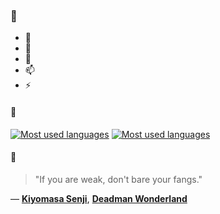 ### 👋

- 🔭
- 🌱
- 💬
- 📫
- ⚡

#### 🧏

[![Most used languages](https://github-readme-stats-aynah.vercel.app/api/top-langs/?username=aynh&theme=solarized-dark&langs_count=6&layout=compact&hide_title=true)](https://github.com/anuraghazra/github-readme-stats#gh-dark-mode-only)
[![Most used languages](https://github-readme-stats-aynah.vercel.app/api/top-langs/?username=aynh&theme=solarized-light&langs_count=6&layout=compact&hide_title=true)](https://github.com/anuraghazra/github-readme-stats#gh-light-mode-only)

#### 💬

> "If you are weak, don't bare your fangs."

&mdash; [**Kiyomasa Senji**](https://myanimelist.net/character.php?q=Kiyomasa%20Senji&cat=character), [**Deadman Wonderland**](https://myanimelist.net/search/all?q=Deadman%20Wonderland&cat=all)
